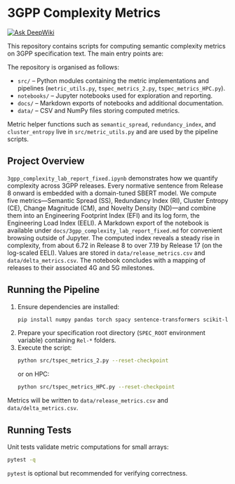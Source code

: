 # 3GPP Complexity Metrics

[![Ask DeepWiki](https://deepwiki.com/badge.svg)](https://deepwiki.com/EE-zim/3gpp_Complexity)

This repository contains scripts for computing semantic complexity metrics on 3GPP specification text. The main entry points are:

The repository is organised as follows:

- `src/` – Python modules containing the metric implementations and pipelines
  (`metric_utils.py`, `tspec_metrics_2.py`, `tspec_metrics_HPC.py`).
- `notebooks/` – Jupyter notebooks used for exploration and reporting.
- `docs/` – Markdown exports of notebooks and additional documentation.
- `data/` – CSV and NumPy files storing computed metrics.

Metric helper functions such as `semantic_spread`, `redundancy_index`, and
`cluster_entropy` live in `src/metric_utils.py` and are used by the pipeline scripts.

## Project Overview

`3gpp_complexity_lab_report_fixed.ipynb` demonstrates how we quantify complexity across 3GPP releases. Every normative sentence from Release 8 onward is embedded with a domain-tuned SBERT model. We compute five metrics—Semantic Spread (SS), Redundancy Index (RI), Cluster Entropy (CE), Change Magnitude (CM), and Novelty Density (ND)—and combine them into an Engineering Footprint Index (EFI) and its log form, the Engineering Load Index (EELI). A Markdown export of the notebook is available under `docs/3gpp_complexity_lab_report_fixed.md` for convenient browsing outside of Jupyter.
The computed index reveals a steady rise in complexity, from about 6.72 in Release 8 to over 7.19 by Release 17 (on the log-scaled EELI). Values are stored in `data/release_metrics.csv` and `data/delta_metrics.csv`. The notebook concludes with a mapping of releases to their associated 4G and 5G milestones.


## Running the Pipeline

1. Ensure dependencies are installed:
   ```bash
   pip install numpy pandas torch spacy sentence-transformers scikit-learn tqdm
   ```
2. Prepare your specification root directory (`SPEC_ROOT` environment variable) containing `Rel-*` folders.
3. Execute the script:
   ```bash
   python src/tspec_metrics_2.py --reset-checkpoint
   ```
   or on HPC:
   ```bash
   python src/tspec_metrics_HPC.py --reset-checkpoint
   ```

Metrics will be written to `data/release_metrics.csv` and `data/delta_metrics.csv`.

## Running Tests

Unit tests validate metric computations for small arrays:

```bash
pytest -q
```

`pytest` is optional but recommended for verifying correctness.
